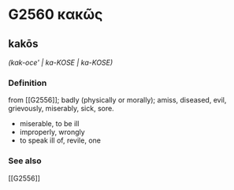 # G2560 κακῶς

## kakōs

_(kak-oce' | ka-KOSE | ka-KOSE)_

### Definition

from [[G2556]]; badly (physically or morally); amiss, diseased, evil, grievously, miserably, sick, sore.

- miserable, to be ill
- improperly, wrongly
- to speak ill of, revile, one

### See also

[[G2556]]

